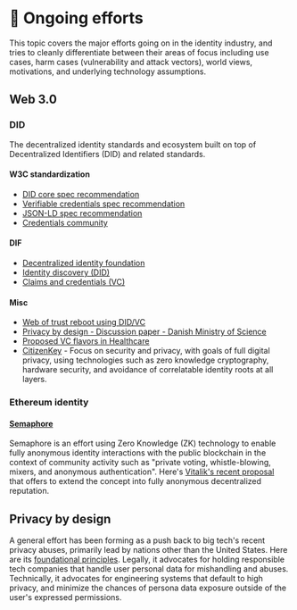 # 🏁 Ongoing efforts

This topic covers the major efforts going on in the identity industry, and tries to cleanly differentiate between their areas of focus including use cases, harm cases (vulnerability and attack vectors), world views, motivations, and underlying technology assumptions.

## Web 3.0

### DID

The decentralized identity standards and ecosystem built on top of Decentralized Identifiers (DID) and related standards.

#### W3C standardization

- [DID core spec recommendation](https://www.w3.org/TR/did-core/)
- [Verifiable credentials spec recommendation](https://www.w3.org/TR/vc-data-model/)
- [JSON-LD spec recommendation](https://www.w3.org/TR/json-ld11/)
- [Credentials community](https://www.w3.org/community/credentials/)

#### DIF

- [Decentralized identity foundation](https://identity.foundation/)
- [Identity discovery (DID)](https://identity.foundation/working-groups/identifiers-discovery.html)
- [Claims and credentials (VC)](https://identity.foundation/working-groups/claims-credentials.html)

#### Misc

- [Web of trust reboot using DID/VC](https://github.com/WebOfTrustInfo/rwot5-boston/blob/master/final-documents/amira.md)
- [Privacy by design - Discussion paper - Danish Ministry of Science](https://blog.privacytrust.eu/public/Reports/NewDigitalSecurityModels.pdf)
- [Proposed VC flavors in Healthcare](https://www.lfph.io/2021/02/11/cci-verifiable-credentials-flavors-and-interoperability-paper/)
- [CitizenKey](http://citizenkey.dk/) - Focus on security and privacy, with goals of full digital privacy, using technologies such as zero knowledge cryptography, hardware security, and avoidance of correlatable identity roots at all layers.

### Ethereum identity

#### [Semaphore](https://semaphore.appliedzkp.org/)

Semaphore is an effort using Zero Knowledge (ZK) technology to enable fully anonymous identity interactions with the public blockchain in the context of community activity such as "private voting, whistle-blowing, mixers, and anonymous authentication". Here's [Vitalik's recent proposal](https://ethresear.ch/t/anonymous-reputation-risking-and-burning/3926) that offers to extend the concept into fully anonymous decentralized reputation.

## Privacy by design

A general effort has been forming as a push back to big tech's recent privacy abuses, primarily lead by nations other than the United States. Here are its [foundational principles](https://www.ipc.on.ca/wp-content/uploads/Resources/7foundationalprinciples.pdf). Legally, it advocates for holding responsible tech companies that handle user personal data for mishandling and abuses. Technically, it advocates for engineering systems that default to high privacy, and minimize the chances of persona data exposure outside of the user's expressed permissions.
